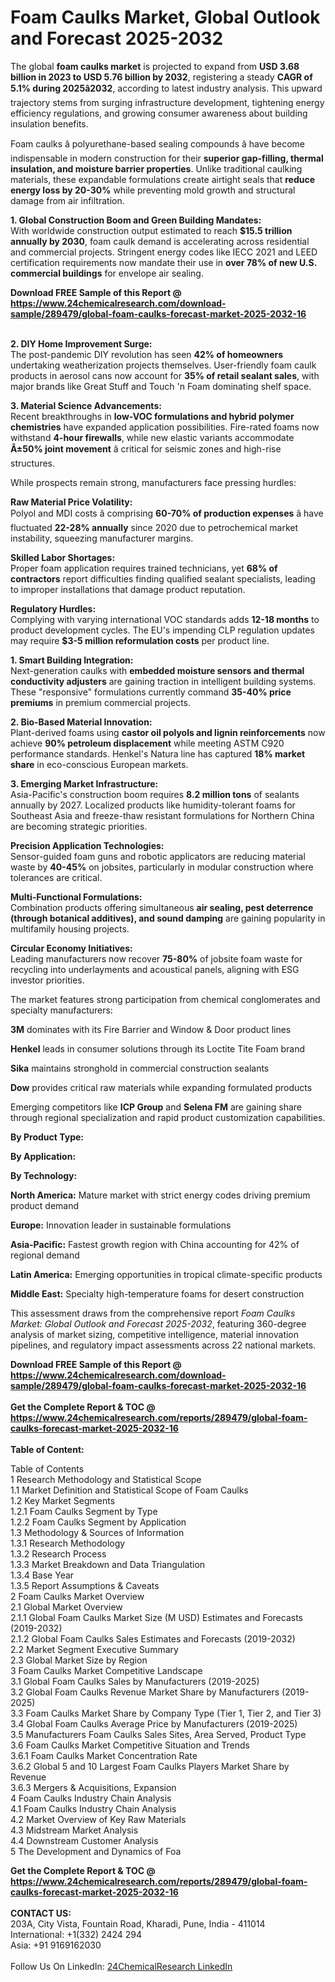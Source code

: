 <h1>Foam Caulks Market, Global Outlook and Forecast 2025-2032</h1><p>The global <strong>foam caulks market</strong> is projected to expand from <strong>USD 3.68 billion in 2023 to USD 5.76 billion by 2032</strong>, registering a steady <strong>CAGR of 5.1% during 2025â2032</strong>, according to latest industry analysis. This upward trajectory stems from surging infrastructure development, tightening energy efficiency regulations, and growing consumer awareness about building insulation benefits.</p><p>Foam caulks â polyurethane-based sealing compounds â have become indispensable in modern construction for their <strong>superior gap-filling, thermal insulation, and moisture barrier properties</strong>. Unlike traditional caulking materials, these expandable formulations create airtight seals that <strong>reduce energy loss by 20-30%</strong> while preventing mold growth and structural damage from air infiltration.</p><p><strong>1. Global Construction Boom and Green Building Mandates:</strong><br>
With worldwide construction output estimated to reach <strong>$15.5 trillion annually by 2030</strong>, foam caulk demand is accelerating across residential and commercial projects. Stringent energy codes like IECC 2021 and LEED certification requirements now mandate their use in <strong>over 78% of new U.S. commercial buildings</strong> for envelope air sealing.</p><div><b>Download FREE Sample of this Report @ 
            <a href="https://www.24chemicalresearch.com/download-sample/289479/global-foam-caulks-forecast-market-2025-2032-16">
            https://www.24chemicalresearch.com/download-sample/289479/global-foam-caulks-forecast-market-2025-2032-16</a></b></div><br><p><strong>2. DIY Home Improvement Surge:</strong><br>
The post-pandemic DIY revolution has seen <strong>42% of homeowners</strong> undertaking weatherization projects themselves. User-friendly foam caulk products in aerosol cans now account for <strong>35% of retail sealant sales</strong>, with major brands like Great Stuff and Touch 'n Foam dominating shelf space.</p><p><strong>3. Material Science Advancements:</strong><br>
Recent breakthroughs in <strong>low-VOC formulations and hybrid polymer chemistries</strong> have expanded application possibilities. Fire-rated foams now withstand <strong>4-hour firewalls</strong>, while new elastic variants accommodate <strong>Â±50% joint movement</strong> â critical for seismic zones and high-rise structures.</p><p>While prospects remain strong, manufacturers face pressing hurdles:</p><p><strong>Raw Material Price Volatility:</strong><br>
	Polyol and MDI costs â comprising <strong>60-70% of production expenses</strong> â have fluctuated <strong>22-28% annually</strong> since 2020 due to petrochemical market instability, squeezing manufacturer margins.</p><p><strong>Skilled Labor Shortages:</strong><br>
	Proper foam application requires trained technicians, yet <strong>68% of contractors</strong> report difficulties finding qualified sealant specialists, leading to improper installations that damage product reputation.</p><p><strong>Regulatory Hurdles:</strong><br>
	Complying with varying international VOC standards adds <strong>12-18 months</strong> to product development cycles. The EU's impending CLP regulation updates may require <strong>$3-5 million reformulation costs</strong> per product line.</p><p><strong>1. Smart Building Integration:</strong><br>
Next-generation caulks with <strong>embedded moisture sensors and thermal conductivity adjusters</strong> are gaining traction in intelligent building systems. These "responsive" formulations currently command <strong>35-40% price premiums</strong> in premium commercial projects.</p><p><strong>2. Bio-Based Material Innovation:</strong><br>
Plant-derived foams using <strong>castor oil polyols and lignin reinforcements</strong> now achieve <strong>90% petroleum displacement</strong> while meeting ASTM C920 performance standards. Henkel's Natura line has captured <strong>18% market share</strong> in eco-conscious European markets.</p><p><strong>3. Emerging Market Infrastructure:</strong><br>
Asia-Pacific's construction boom requires <strong>8.2 million tons</strong> of sealants annually by 2027. Localized products like humidity-tolerant foams for Southeast Asia and freeze-thaw resistant formulations for Northern China are becoming strategic priorities.</p><p><strong>Precision Application Technologies:</strong><br>
	Sensor-guided foam guns and robotic applicators are reducing material waste by <strong>40-45%</strong> on jobsites, particularly in modular construction where tolerances are critical.</p><p><strong>Multi-Functional Formulations:</strong><br>
	Combination products offering simultaneous <strong>air sealing, pest deterrence (through botanical additives), and sound damping</strong> are gaining popularity in multifamily housing projects.</p><p><strong>Circular Economy Initiatives:</strong><br>
	Leading manufacturers now recover <strong>75-80%</strong> of jobsite foam waste for recycling into underlayments and acoustical panels, aligning with ESG investor priorities.</p><p>The market features strong participation from chemical conglomerates and specialty manufacturers:</p><p><strong>3M</strong> dominates with its Fire Barrier and Window &amp; Door product lines </p><p><strong>Henkel</strong> leads in consumer solutions through its Loctite Tite Foam brand</p><p><strong>Sika</strong> maintains stronghold in commercial construction sealants</p><p><strong>Dow</strong> provides critical raw materials while expanding formulated products</p><p>Emerging competitors like <strong>ICP Group</strong> and <strong>Selena FM</strong> are gaining share through regional specialization and rapid product customization capabilities.</p><p><strong>By Product Type:</strong></p><p><strong>By Application:</strong></p><p><strong>By Technology:</strong></p><p><strong>North America:</strong> Mature market with strict energy codes driving premium product demand</p><p><strong>Europe:</strong> Innovation leader in sustainable formulations</p><p><strong>Asia-Pacific:</strong> Fastest growth region with China accounting for 42% of regional demand</p><p><strong>Latin America:</strong> Emerging opportunities in tropical climate-specific products</p><p><strong>Middle East:</strong> Specialty high-temperature foams for desert construction</p><p>This assessment draws from the comprehensive report <em>Foam Caulks Market: Global Outlook and Forecast 2025-2032</em>, featuring 360-degree analysis of market sizing, competitive intelligence, material innovation pipelines, and regulatory impact assessments across 22 national markets.</p><div><b>Download FREE Sample of this Report @ 
            <a href="https://www.24chemicalresearch.com/download-sample/289479/global-foam-caulks-forecast-market-2025-2032-16">
            https://www.24chemicalresearch.com/download-sample/289479/global-foam-caulks-forecast-market-2025-2032-16</a></b></div><br><div><b>Get the Complete Report & TOC @ 
            <a href="https://www.24chemicalresearch.com/reports/289479/global-foam-caulks-forecast-market-2025-2032-16">
            https://www.24chemicalresearch.com/reports/289479/global-foam-caulks-forecast-market-2025-2032-16</a></b></div><br>
            <b>Table of Content:</b><p>Table of Contents<br />
1 Research Methodology and Statistical Scope<br />
1.1 Market Definition and Statistical Scope of Foam Caulks<br />
1.2 Key Market Segments<br />
1.2.1 Foam Caulks Segment by Type<br />
1.2.2 Foam Caulks Segment by Application<br />
1.3 Methodology & Sources of Information<br />
1.3.1 Research Methodology<br />
1.3.2 Research Process<br />
1.3.3 Market Breakdown and Data Triangulation<br />
1.3.4 Base Year<br />
1.3.5 Report Assumptions & Caveats<br />
2 Foam Caulks Market Overview<br />
2.1 Global Market Overview<br />
2.1.1 Global Foam Caulks Market Size (M USD) Estimates and Forecasts (2019-2032)<br />
2.1.2 Global Foam Caulks Sales Estimates and Forecasts (2019-2032)<br />
2.2 Market Segment Executive Summary<br />
2.3 Global Market Size by Region<br />
3 Foam Caulks Market Competitive Landscape<br />
3.1 Global Foam Caulks Sales by Manufacturers (2019-2025)<br />
3.2 Global Foam Caulks Revenue Market Share by Manufacturers (2019-2025)<br />
3.3 Foam Caulks Market Share by Company Type (Tier 1, Tier 2, and Tier 3)<br />
3.4 Global Foam Caulks Average Price by Manufacturers (2019-2025)<br />
3.5 Manufacturers Foam Caulks Sales Sites, Area Served, Product Type<br />
3.6 Foam Caulks Market Competitive Situation and Trends<br />
3.6.1 Foam Caulks Market Concentration Rate<br />
3.6.2 Global 5 and 10 Largest Foam Caulks Players Market Share by Revenue<br />
3.6.3 Mergers & Acquisitions, Expansion<br />
4 Foam Caulks Industry Chain Analysis<br />
4.1 Foam Caulks Industry Chain Analysis<br />
4.2 Market Overview of Key Raw Materials<br />
4.3 Midstream Market Analysis<br />
4.4 Downstream Customer Analysis<br />
5 The Development and Dynamics of Foa</p><div><b>Get the Complete Report & TOC @ 
            <a href="https://www.24chemicalresearch.com/reports/289479/global-foam-caulks-forecast-market-2025-2032-16">
            https://www.24chemicalresearch.com/reports/289479/global-foam-caulks-forecast-market-2025-2032-16</a></b></div><br><b>CONTACT US:</b><br>
            203A, City Vista, Fountain Road, Kharadi, Pune, India - 411014<br>
            International: +1(332) 2424 294<br>
            Asia: +91 9169162030 <br><br>
            Follow Us On LinkedIn: <a href="https://www.linkedin.com/company/24chemicalresearch/">24ChemicalResearch LinkedIn</a>